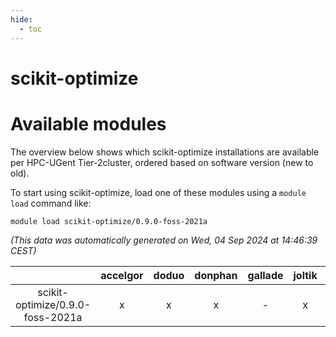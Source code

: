 ```yaml
---
hide:
  - toc
---
```


scikit-optimize
===============

# Available modules


The overview below shows which scikit-optimize installations are available per HPC-UGent Tier-2cluster, ordered based on software version (new to old).

To start using scikit-optimize, load one of these modules using a `module load` command like:

```shell
module load scikit-optimize/0.9.0-foss-2021a
```

*(This data was automatically generated on Wed, 04 Sep 2024 at 14:46:39 CEST)*  

| |accelgor|doduo|donphan|gallade|joltik|shinx|skitty|
| :---: | :---: | :---: | :---: | :---: | :---: | :---: | :---: |
|scikit-optimize/0.9.0-foss-2021a|x|x|x|-|x|-|x|
